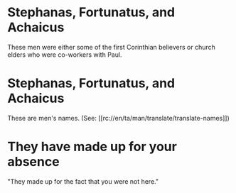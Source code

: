 # Stephanas, Fortunatus, and Achaicus

These men were either some of the first Corinthian believers or church elders who were co-workers with Paul.

# Stephanas, Fortunatus, and Achaicus

These are men's names. (See: [[rc://en/ta/man/translate/translate-names]])

# They have made up for your absence

"They made up for the fact that you were not here."

